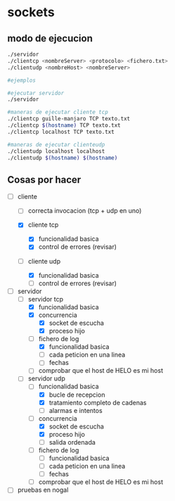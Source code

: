 # sockets

## modo de ejecucion

```bash
./servidor
./clientcp <nombreServer> <protocolo> <fichero.txt>
./clientudp <nombreHost> <nombreServer>

#ejemplos

#ejecutar servidor
./servidor

#maneras de ejecutar cliente tcp
./clientcp guille-manjaro TCP texto.txt
./clientcp $(hostname) TCP texto.txt
./clientcp localhost TCP texto.txt

#maneras de ejecutar clienteudp
./clientudp localhost localhost
./clientudp $(hostname) $(hostname)
```

## Cosas por hacer

 - [ ] cliente
 	 - [ ] correcta invocacion (tcp + udp en uno)

	 - [x] cliente tcp
	 	- [x] funcionalidad basica
	 	- [x] control de errores (revisar)

	 - [ ] cliente udp
	 	- [x] funcionalidad basica
	 	- [ ] control de errores (revisar)
 
 - [ ] servidor
 	- [ ] servidor tcp
 	 	- [x] funcionalidad basica
 		- [x] concurrencia
 			- [x] socket de escucha
 			- [x] proceso hijo
 		- [ ] fichero de log
 			- [x] funcionalidad basica
 			- [ ] cada peticion en una linea
 			- [ ] fechas
 		- [ ] comprobar que el host de HELO es mi host

 	- [ ] servidor udp
 		- [ ] funcionalidad basica
 			- [x] bucle de recepcion
 			- [x] tratamiento completo de cadenas
 			- [ ] alarmas e intentos
 		- [ ] concurrencia
 			- [x] socket de escucha
 			- [x] proceso hijo
 			- [ ] salida ordenada
 		- [ ] fichero de log
 			- [ ] funcionalidad basica
 			- [ ] cada peticion en una linea
 			- [ ] fechas
 		- [ ] comprobar que el host de HELO es mi host
 		
 - [ ] pruebas en nogal
